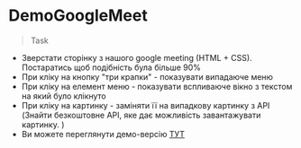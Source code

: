 # DemoGoogleMeet
>Task
- Зверстати сторінку з нашого google meeting (HTML + CSS). Постаратись щоб подібність була більше 90%
- При кліку на кнопку "три крапки" - показувати випадаюче меню
- При кліку на елемент меню - показувати вспливаюче вікно з текстом на який було клікнуто
- При кліку на картинку - заміняти її на випадкову картинку з API (Знайти безкоштовне API, яке дає можливість завантажувати картинку. )
- Ви можете переглянути демо-версію [ТУТ](https://vercel.com/kocha1991/demo-google-meet)

